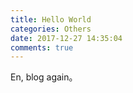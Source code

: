 ```yaml
---
title: Hello World
categories: Others
date: 2017-12-27 14:35:04
comments: true
---
```


En, blog again。
